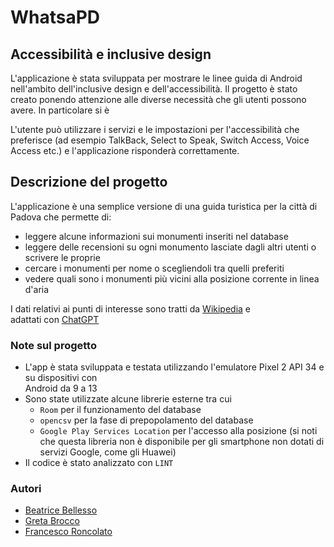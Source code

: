# WhatsaPD

## Accessibilità e inclusive design

L'applicazione è stata sviluppata per mostrare le linee guida di Android nell'ambito dell'inclusive design e dell'accessibilità. Il progetto è stato creato ponendo attenzione alle diverse necessità che gli utenti possono avere. In particolare si è

L'utente può utilizzare i servizi e le impostazioni per l'accessibilità che preferisce (ad esempio TalkBack, Select to Speak, Switch Access, Voice Access etc.) e l'applicazione risponderà correttamente.

## Descrizione del progetto

L'applicazione è una semplice versione di una guida turistica per la città di Padova che permette di:

+ leggere alcune informazioni sui monumenti inseriti nel database
+ leggere delle recensioni su ogni monumento lasciate dagli altri utenti o scrivere le proprie
+ cercare i monumenti per nome o scegliendoli tra quelli preferiti
+ vedere quali sono i monumenti più vicini alla posizione corrente in linea d'aria

I dati relativi ai punti di interesse sono tratti da [Wikipedia](https://it.wikipedia.org/) e  
adattati con [ChatGPT](https://chatgpt.com/)

### Note sul progetto

+ L'app è stata sviluppata e testata utilizzando l'emulatore Pixel 2 API 34 e su dispositivi con  
  Android da 9 a 13
+ Sono state utilizzate alcune librerie esterne tra cui
    + ```Room``` per il funzionamento del database
    + ```opencsv``` per la fase di prepopolamento del database
    + ```Google Play Services Location``` per l'accesso alla posizione (si noti che questa libreria
      non è disponibile per gli smartphone non dotati di servizi Google, come gli Huawei)
+ Il codice è stato analizzato con ```LINT```

### Autori

- [Beatrice Bellesso](https://github.com/isgreta)
- [Greta Brocco](https://github.com/SleepyGutierrez)
- [Francesco Roncolato](https://github.com/Roncooo)
